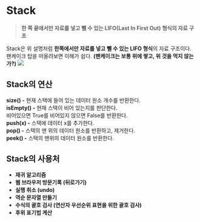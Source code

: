 # Stack
  > **한 쪽 끝에서만 자료를 넣고 뺄 수 있는 LIFO(Last In First Out) 형식의 자료 구조**

  Stack은 위 설명처럼 **한쪽에서만 자료를 넣고 뺄 수 있는 LIFO 형식**의 자료 구조이다.
  팬케이크 탑을 떠올려보면 이해가 쉽다. **(팬케이크는 보통 위에 쌓고, 위 것을 먹지 않는가?)** 
  ![](https://i.namu.wiki/i/sonbaPfQD9CKqe0nOHHEd2CW-w-it6pyjWq-iQlDsGQHj47gQRBRPBn8Bl_42R9bYPBPKdWBtGXkAXNkqNfVYg.webp)  

  ## Stack의 연산
  **size() -** 현재 스택에 들어 있는 데이터 원소 개수를 반환한다.  
  **isEmpty() -** 현재 스택이 비어 있는지를 판단한다.  
  비어있으면 True를 비어있지 않으면 False를 반환한다.  
  **push(x) -** 스택에 데이터 x를 추가한다.  
  **pop() -** 스택의 맨 위의 데이터 원소를 반환하고, 제거한다.  
  **peek() -** 스택의 맨위의 데이터 원소를 반환한다.  

  ## Stack의 사용처
  - **재귀 알고리즘**
  - **웹 브라우저 방문기록 (뒤로가기)**
  - **실행 취소 (undo)**
  - **역순 문자열 만들기**
  - **수식의 괄호 검사 (연산자 우선순위 표현을 위한 괄호 검사)**
  - **후위 표기법 계산**